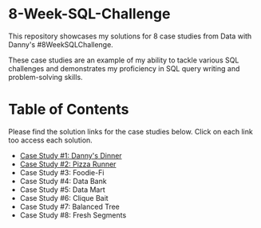 # 8-Week-SQL-Challenge

This repository showcases my solutions for 8 case studies from Data with Danny's #8WeekSQLChallenge.

These case studies are an example of my ability to tackle various SQL challenges and demonstrates my proficiency in SQL query writing and problem-solving skills. 

# Table of Contents
Please find the solution links for the case studies below. Click on each link too access each solution. 
  - [Case Study #1: Danny's Dinner](https://github.com/jgabrielg99/8-Week-SQL-Challenge/blob/main/Case%20Study%20%231%3A%20Danny's%20Diner.md)
  - [Case Study #2: Pizza Runner](https://github.com/jgabrielg99/8-Week-SQL-Challenge/blob/main/Case%20Study%20%232%3A%20Pizza%20Runner.md)
  - Case Study #3: Foodie-Fi
  - Case Study #4: Data Bank
  - Case Study #5: Data Mart
  - Case Study #6: Clique Bait
  - Case Study #7: Balanced Tree
  - Case Study #8: Fresh Segments
